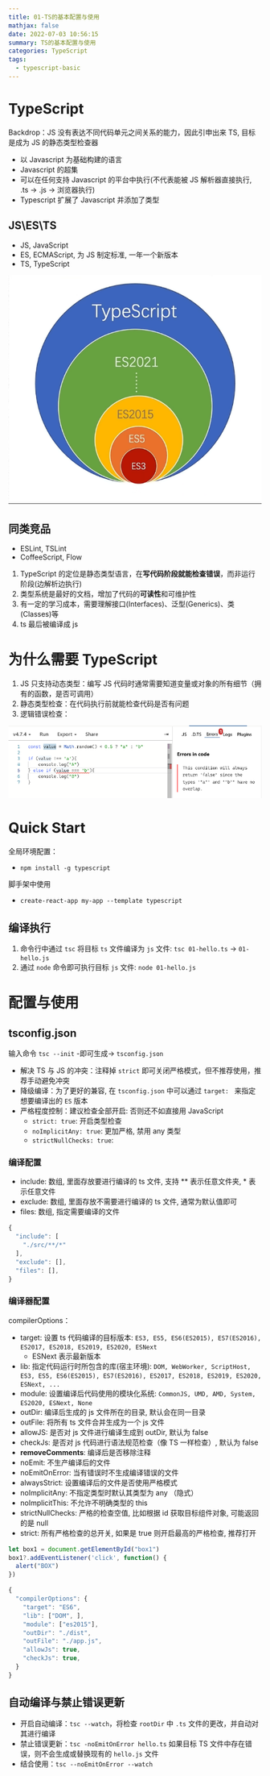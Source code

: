 ```yaml
---
title: 01-TS的基本配置与使用
mathjax: false
date: 2022-07-03 10:56:15
summary: TS的基本配置与使用
categories: TypeScript
tags:
  - typescript-basic
---
```

# TypeScript

Backdrop：JS 没有表达不同代码单元之间关系的能力，因此引申出来 TS, 目标是成为 JS 的静态类型检查器
- 以 Javascript 为基础构建的语言
- Javascript 的超集
- 可以在任何支持 Javascript 的平台中执行(不代表能被 JS 解析器直接执行, .ts -> .js -> 浏览器执行)
- Typescript 扩展了 Javascript 并添加了类型

## JS\ES\TS

- JS, JavaScript
- ES, ECMAScript, 为 JS 制定标准, 一年一个新版本
- TS, TypeScript

![](https://raw.githubusercontent.com/Coming98/pictures/main/202206222129869.png)

## 同类竞品

- ESLint, TSLint
- CoffeeScript, Flow

1. TypeScript 的定位是静态类型语言，在**写代码阶段就能检查错误**，而非运行阶段(边解析边执行)
2. 类型系统是最好的文档，增加了代码的**可读性**和可维护性
3. 有一定的学习成本，需要理解接口(Interfaces)、泛型(Generics)、类(Classes)等
4. ts 最后被编译成 js

# 为什么需要 TypeScript

1. JS 只支持动态类型：编写 JS 代码时通常需要知道变量或对象的所有细节（拥有的函数，是否可调用）
2. 静态类型检查：在代码执行前就能检查代码是否有问题
3. 逻辑错误检查：

![](https://raw.githubusercontent.com/Coming98/pictures/main/202206282010687.png)

# Quick Start

全局环境配置：
- `npm install -g typescript`

脚手架中使用
- `create-react-app my-app --template typescript`

## 编译执行

1. 命令行中通过 `tsc` 将目标 `ts` 文件编译为 `js` 文件: `tsc 01-hello.ts` -> `01-hello.js`
2. 通过 `node` 命令即可执行目标 `js` 文件: `node 01-hello.js`

# 配置与使用

## tsconfig.json

输入命令 `tsc --init` -即可生成-> `tsconfig.json`

- 解决 TS 与 JS 的冲突：注释掉 `strict` 即可关闭严格模式，但不推荐使用，推荐手动避免冲突
- 降级编译：为了更好的兼容, 在 `tsconfig.json` 中可以通过 `target: ` 来指定想要编译出的 `ES` 版本
- 严格程度控制：建议检查全部开启: 否则还不如直接用 JavaScript
  - `strict: true`: 开启类型检查
  - `noImplicitAny: true`: 更加严格, 禁用 any 类型
  - `strictNullChecks: true`: 

### 编译配置

- include: 数组, 里面存放要进行编译的 ts 文件, 支持 ** 表示任意文件夹, * 表示任意文件
- exclude: 数组, 里面存放不需要进行编译的 ts 文件, 通常为默认值即可
- files: 数组, 指定需要编译的文件

```typescript
{
  "include": [
    "./src/**/*"
  ],
  "exclude": [],
  "files": [],
}
```

### 编译器配置

compilerOptions：

- target: 设置 ts 代码编译的目标版本: `ES3, ES5, ES6(ES2015), ES7(ES2016), ES2017, ES2018, ES2019, ES2020, ESNext`
  - ESNext 表示最新版本
- lib: 指定代码运行时所包含的库(宿主环境): `DOM, WebWorker, ScriptHost, ES3, ES5, ES6(ES2015), ES7(ES2016), ES2017, ES2018, ES2019, ES2020, ESNext, ...`
- module: 设置编译后代码使用的模块化系统: `CommonJS, UMD, AMD, System, ES2020, ESNext, None`
- outDir: 编译后生成的 js 文件所在的目录, 默认会在同一目录
- outFile: 将所有 ts 文件合并生成为一个 js 文件
- allowJS: 是否对 js 文件进行编译生成到 outDir, 默认为 false
- checkJs: 是否对 js 代码进行语法规范检查（像 TS 一样检查）, 默认为 false
- **removeComments**: 编译后是否移除注释
- noEmit: 不生产编译后的文件
- noEmitOnError: 当有错误时不生成编译错误的文件
- alwaysStrict: 设置编译后的文件是否使用严格模式
- noImplicitAny: 不指定类型时默认其类型为 any （隐式）
- noImplicitThis: 不允许不明确类型的 this
- strictNullChecks: 严格的检查空值, 比如根据 id 获取目标组件对象, 可能返回的是 null
- strict: 所有严格检查的总开关, 如果是 true 则开启最高的严格检查, 推荐打开

```typescript
let box1 = document.getElementById("box1")
box1?.addEventListener('click', function() {
  alert("BOX")
})
```


```typescript
{
  "compilerOptions": {
    "target": "ES6",
    "lib": ["DOM", ],
    "module": ["es2015"],
    "outDir": "./dist",
    "outFile": "./app.js",
    "allowJs": true,
    "checkJs": true,
  }
}
```

## 自动编译与禁止错误更新

- 开启自动编译：`tsc --watch`，将检查 `rootDir` 中 `.ts` 文件的更改，并自动对其进行编译
- 禁止错误更新：`tsc -noEmitOnError hello.ts` 如果目标 TS 文件中存在错误，则不会生成或替换现有的 `hello.js` 文件
- 结合使用：`tsc --noEmitOnError --watch`
